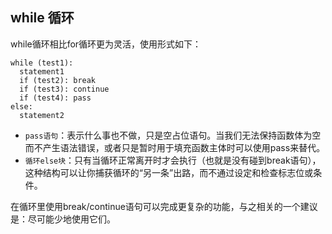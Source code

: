 ## while 循环

while循环相比for循环更为灵活，使用形式如下：

```
while (test1):
  statement1
  if (test2): break
  if (test3): continue
  if (test4): pass
else:
  statement2
```

- `pass语句`：表示什么事也不做，只是空占位语句。当我们无法保持函数体为空而不产生语法错误，或者只是暂时用于填充函数主体时可以使用pass来替代。
- `循环else块`：只有当循环正常离开时才会执行（也就是没有碰到break语句），这种结构可以让你捕获循环的“另一条”出路，而不通过设定和检查标志位或条件。

在循环里使用break/continue语句可以完成更复杂的功能，与之相关的一个建议是：尽可能少地使用它们。
